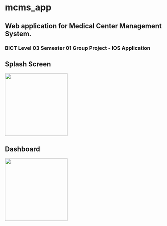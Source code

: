 # mcms_app
## Web application for Medical Center Management System.
### BICT Level 03 Semester 01 Group Project - IOS Application

## Splash Screen
<img src="https://user-images.githubusercontent.com/44818405/219420846-01b239d6-44d4-4395-ab50-15d2f79c407b.jpg" style="width:200px;">

## Dashboard
<img src="https://user-images.githubusercontent.com/44818405/219423166-e806a905-4460-43ab-b855-34543ad4b417.jpg" style="width:200px;">
